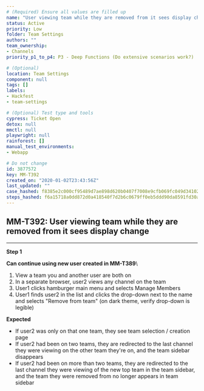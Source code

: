 ```yaml
---
# (Required) Ensure all values are filled up
name: "User viewing team while they are removed from it sees display change"
status: Active
priority: Low
folder: Team Settings
authors: ""
team_ownership: 
- Channels
priority_p1_to_p4: P3 - Deep Functions (Do extensive scenarios work?)

# (Optional)
location: Team Settings
component: null
tags: []
labels: 
- Hackfest
- team-settings

# (Optional) Test type and tools
cypress: Ticket Open
detox: null
mmctl: null
playwright: null
rainforest: []
manual_test_environments: 
- Webapp

# Do not change
id: 3877572
key: MM-T392
created_on: "2020-01-02T23:43:56Z"
last_updated: ""
case_hashed: f8385e2c000cf95489d7ae898d620b0407f7008e9cfb069fc049d34102b12033bd9b26c19024edb186937beaa52e9292
steps_hashed: f6a15718a0dd872d0a418540f7d2b6c0679ff0eb5ddd90da8591fd30a457d529fdcc6b3cbc98d03fdaae09829d2f5df5
---
```


<!-- (Auto-generated) Based on frontmatter's "key" and "name" -->

## MM-T392: User viewing team while they are removed from it sees display change

---

**Step 1**

**Can continue using new user created in MM-T389**\\

1. View a team you and another user are both on
2. In a separate browser, user2 views any channel on the team
3. User1 clicks hamburger main menu and selects Manage Members
4. User1 finds user2 in the list and clicks the drop-down next to the name and selects "Remove from team" (on dark theme, verify drop-down is legible)

**Expected**

- If user2 was only on that one team, they see team selection / creation page
- If user2 had been on two teams, they are redirected to the last channel they were viewing on the other team they're on, and the team sidebar disappears
- If user2 had been on more than two teams, they are redirected to the last channel they were viewing of the new top team in the team sidebar, and the team they were removed from no longer appears in team sidebar
